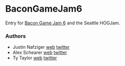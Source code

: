 BaconGameJam6
=============

Entry for [Bacon Game Jam 6](http://bacongamejam.org/jams/bacongamejam-06/team/498/) and the Seattle HOGJam.

### Authors
  * Justin Nafziger [web](http://lordpi.wordpress.com/) [twitter](https://twitter.com/lordpi)
  * Alex Schearer [web](http://spottedzebrasoftware.com/) [twitter](https://twitter.com/zebraspotted)
  * Ty Taylor [web](http://tytaylor.info/) [twitter](https://twitter.com/imakeindiegames)
